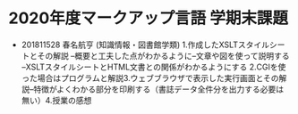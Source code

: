 # 2020年度マークアップ言語 学期末課題

- 201811528 春名航亨 (知識情報・図書館学類)
1.作成したXSLTスタイルシートとその解説
–概要と工夫した点がわかるように–文章や図を使って説明する
–XSLTスタイルシートとHTML文書との関係がわかるようにする
2.CGIを使った場合はプログラムと解説3.ウェブブラウザで表示した実行画面とその解説–特徴がよくわかる部分を印刷する（書誌データ全件分を出力する必要は無い）4.授業の感想